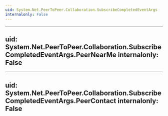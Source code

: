 ```yaml
---
uid: System.Net.PeerToPeer.Collaboration.SubscribeCompletedEventArgs
internalonly: False
---
```


---
uid: System.Net.PeerToPeer.Collaboration.SubscribeCompletedEventArgs.PeerNearMe
internalonly: False
---

---
uid: System.Net.PeerToPeer.Collaboration.SubscribeCompletedEventArgs.PeerContact
internalonly: False
---
